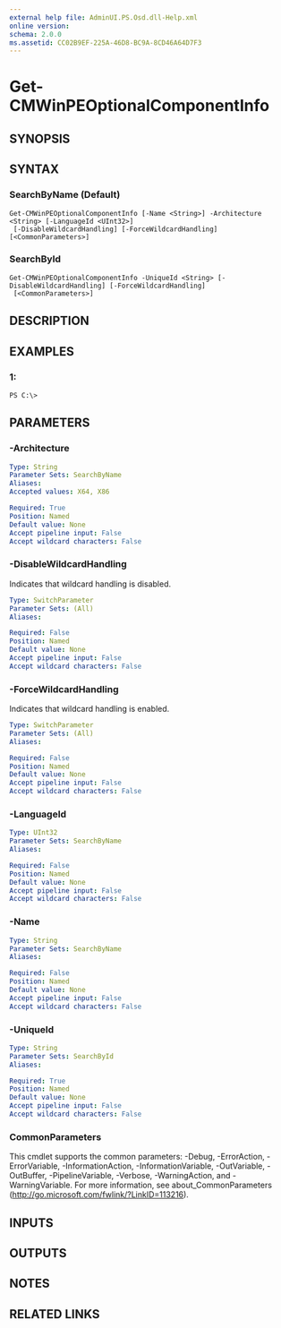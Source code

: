 ```yaml
---
external help file: AdminUI.PS.Osd.dll-Help.xml
online version: 
schema: 2.0.0
ms.assetid: CC02B9EF-225A-46D8-BC9A-8CD46A64D7F3
---
```


# Get-CMWinPEOptionalComponentInfo

## SYNOPSIS

## SYNTAX

### SearchByName (Default)
```
Get-CMWinPEOptionalComponentInfo [-Name <String>] -Architecture <String> [-LanguageId <UInt32>]
 [-DisableWildcardHandling] [-ForceWildcardHandling] [<CommonParameters>]
```

### SearchById
```
Get-CMWinPEOptionalComponentInfo -UniqueId <String> [-DisableWildcardHandling] [-ForceWildcardHandling]
 [<CommonParameters>]
```

## DESCRIPTION

## EXAMPLES

### 1:
```
PS C:\>
```

## PARAMETERS

### -Architecture
```yaml
Type: String
Parameter Sets: SearchByName
Aliases: 
Accepted values: X64, X86

Required: True
Position: Named
Default value: None
Accept pipeline input: False
Accept wildcard characters: False
```

### -DisableWildcardHandling
Indicates that wildcard handling is disabled.

```yaml
Type: SwitchParameter
Parameter Sets: (All)
Aliases: 

Required: False
Position: Named
Default value: None
Accept pipeline input: False
Accept wildcard characters: False
```

### -ForceWildcardHandling
Indicates that wildcard handling is enabled.

```yaml
Type: SwitchParameter
Parameter Sets: (All)
Aliases: 

Required: False
Position: Named
Default value: None
Accept pipeline input: False
Accept wildcard characters: False
```

### -LanguageId
```yaml
Type: UInt32
Parameter Sets: SearchByName
Aliases: 

Required: False
Position: Named
Default value: None
Accept pipeline input: False
Accept wildcard characters: False
```

### -Name
```yaml
Type: String
Parameter Sets: SearchByName
Aliases: 

Required: False
Position: Named
Default value: None
Accept pipeline input: False
Accept wildcard characters: False
```

### -UniqueId
```yaml
Type: String
Parameter Sets: SearchById
Aliases: 

Required: True
Position: Named
Default value: None
Accept pipeline input: False
Accept wildcard characters: False
```

### CommonParameters
This cmdlet supports the common parameters: -Debug, -ErrorAction, -ErrorVariable, -InformationAction, -InformationVariable, -OutVariable, -OutBuffer, -PipelineVariable, -Verbose, -WarningAction, and -WarningVariable. For more information, see about_CommonParameters (http://go.microsoft.com/fwlink/?LinkID=113216).

## INPUTS

## OUTPUTS

## NOTES

## RELATED LINKS


